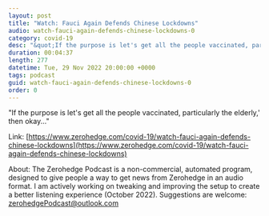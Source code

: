 ```yaml
---
layout: post
title: "Watch: Fauci Again Defends Chinese Lockdowns"
audio: watch-fauci-again-defends-chinese-lockdowns-0
category: covid-19
desc: "&quot;If the purpose is let's get all the people vaccinated, particularly the elderly,' then okay...&quot;"
duration: 00:04:37
length: 277
datetime: Tue, 29 Nov 2022 20:00:00 +0000
tags: podcast
guid: watch-fauci-again-defends-chinese-lockdowns-0
order: 0
---
```

&quot;If the purpose is let's get all the people vaccinated, particularly the elderly,' then okay...&quot;

Link: [https://www.zerohedge.com/covid-19/watch-fauci-again-defends-chinese-lockdowns](https://www.zerohedge.com/covid-19/watch-fauci-again-defends-chinese-lockdowns)

About: The Zerohedge Podcast is a non-commercial, automated program, designed to give people a way to get news from Zerohedge in an audio format.  I am actively working on tweaking and improving the setup to create a better listening experience (October 2022).  Suggestions are welcome: [zerohedgePodcast@outlook.com](mailto:zerohedgePodcast@outlook.com)
